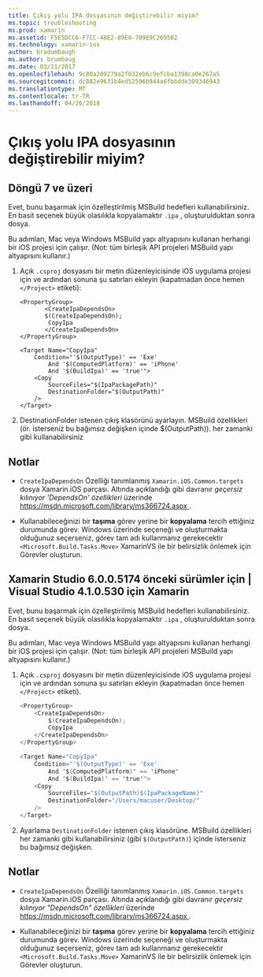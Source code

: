 ```yaml
---
title: Çıkış yolu IPA dosyasının değiştirebilir miyim?
ms.topic: troubleshooting
ms.prod: xamarin
ms.assetid: F5E5DCC6-F7CC-48E2-89E8-709E9C269502
ms.technology: xamarin-ios
author: bradumbaugh
ms.author: brumbaug
ms.date: 03/21/2017
ms.openlocfilehash: 9c80a209279a2f032eb6c9efcba1398ca0e267a5
ms.sourcegitcommit: dc882e9631b4ed52596b944a6fbbdde309346943
ms.translationtype: MT
ms.contentlocale: tr-TR
ms.lasthandoff: 04/26/2018
---
```

# <a name="can-i-change-the-output-path-of-the-ipa-file"></a>Çıkış yolu IPA dosyasının değiştirebilir miyim?

## <a name="for-cycle-7-and-higher"></a>Döngü 7 ve üzeri
Evet, bunu başarmak için özelleştirilmiş MSBuild hedefleri kullanabilirsiniz. En basit seçenek büyük olasılıkla kopyalamaktır `.ipa` , oluşturulduktan sonra dosya.

Bu adımları, Mac veya Windows MSBuild yapı altyapısını kullanan herhangi bir iOS projesi için çalışır. (Not: tüm birleşik API projeleri MSBuild yapı altyapısını kullanır.)

1. Açık `.csproj` dosyasını bir metin düzenleyicisinde iOS uygulama projesi için ve ardından sonuna şu satırları ekleyin (kapatmadan önce hemen `</Project>` etiketi):
    
    ```
    <PropertyGroup>
           <CreateIpaDependsOn>
           $(CreateIpaDependsOn);
            CopyIpa
           </CreateIpaDependsOn>
    </PropertyGroup>
    
    <Target Name="CopyIpa"
        Condition="'$(OutputType)' == 'Exe'
            And '$(ComputedPlatform)' == 'iPhone'
            And '$(BuildIpa)' == 'true'">
        <Copy
            SourceFiles="$(IpaPackagePath)"
            DestinationFolder="$(OutputPath)"
        />
    </Target>
    ```

2. DestinationFolder istenen çıkış klasörünü ayarlayın. MSBuild özellikleri (ör. isterseniz bu bağımsız değişken içinde $(OutputPath)). her zamanki gibi kullanabilirsiniz

## <a name="notes"></a>Notlar
- `CreateIpaDependsOn` Özelliği tanımlanmış `Xamarin.iOS.Common.targets` dosya Xamarin.iOS parçası. Altında açıklandığı gibi davranır *geçersiz kılınıyor 'DependsOn' özellikleri* üzerinde [ https://msdn.microsoft.com/library/ms366724.aspx ](https://msdn.microsoft.com/library/ms366724.aspx).

- Kullanabileceğinizi bir **taşıma** görev yerine bir **kopyalama** tercih ettiğiniz durumunda görev. Windows üzerinde seçeneği ve oluşturmakta olduğunuz seçerseniz, görev tam adı kullanmanız gerekecektir `<Microsoft.Build.Tasks.Move>` XamarinVS ile bir belirsizlik önlemek için Görevler oluşturun.

## <a name="for-versions-before-xamarin-studio-6005174--xamarin-for-visual-studio-410530"></a>Xamarin Studio 6.0.0.5174 önceki sürümler için | Visual Studio 4.1.0.530 için Xamarin

Evet, bunu başarmak için özelleştirilmiş MSBuild hedefleri kullanabilirsiniz. En basit seçenek büyük olasılıkla kopyalamaktır `.ipa` , oluşturulduktan sonra dosya.

Bu adımları, Mac veya Windows MSBuild yapı altyapısını kullanan herhangi bir iOS projesi için çalışır. (Not: tüm birleşik API projeleri MSBuild yapı altyapısını kullanır.)

1. Açık `.csproj` dosyasını bir metin düzenleyicisinde iOS uygulama projesi için ve ardından sonuna şu satırları ekleyin (kapatmadan önce hemen `</Project>` etiketi).

    ```csharp
    <PropertyGroup>
        <CreateIpaDependsOn>
            $(CreateIpaDependsOn);
            CopyIpa
        </CreateIpaDependsOn>
    </PropertyGroup>
    
    <Target Name="CopyIpa"
        Condition="'$(OutputType)' == 'Exe'
            And '$(ComputedPlatform)' == 'iPhone'
            And '$(BuildIpa)' == 'true'">
        <Copy
            SourceFiles="$(OutputPath)$(IpaPackageName)"
            DestinationFolder="/Users/macuser/Desktop/"
        />
    </Target>
    ```

2. Ayarlama `DestinationFolder` istenen çıkış klasörüne. MSBuild özellikleri her zamanki gibi kullanabilirsiniz (gibi `$(OutputPath)`) içinde isterseniz bu bağımsız değişken.

## <a name="notes"></a>Notlar
- `CreateIpaDependsOn` Özelliği tanımlanmış `Xamarin.iOS.Common.targets` dosya Xamarin.iOS parçası. Altında açıklandığı gibi davranır *geçersiz kılınıyor "DependsOn" özellikleri* üzerinde [ https://msdn.microsoft.com/library/ms366724.aspx ](https://msdn.microsoft.com/library/ms366724.aspx).

- Kullanabileceğinizi bir **taşıma** görev yerine bir **kopyalama** tercih ettiğiniz durumunda görev. Windows üzerinde seçeneği ve oluşturmakta olduğunuz seçerseniz, görev tam adı kullanmanız gerekecektir `<Microsoft.Build.Tasks.Move>` XamarinVS ile bir belirsizlik önlemek için Görevler oluşturun.
